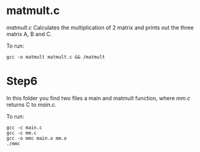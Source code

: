 # matmult.c

_matmult.c_ Calculates the multiplication of 2 matrix and prints out the three matrix A, 
B and C.

To run:
```
gcc -o matmult matmult.c && /matmult
```

# Step6

In this folder you find two files a main and matmult function, where _mm.c_ returns C to 
_main.c_.

To run:
```
gcc -c main.c
gcc -c mm.c
gcc -o mmc main.o mm.o
./mmc
```
